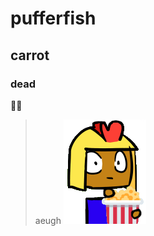 # pufferfish
## carrot
### dead
:carrot::blowfish:
> aeugh
![imperius_popcorn.png](imperius_popcorn.png)
